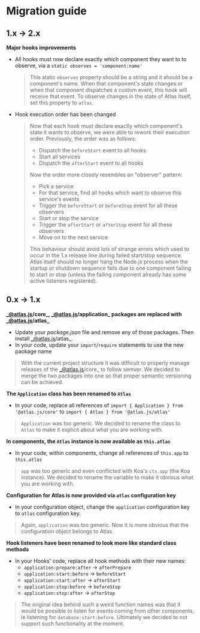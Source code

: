 # Migration guide

## 1.x -> 2.x

**Major hooks improvements**

- All hooks must now declare exactly which component they want to to observe, via a `static observes = 'component:name'`
  > This static `observes` property should be a string and it should be a component's name. When that component's state changes or when that component dispatches a custom event, this hook will receive that event. To observe changes in the state of Atlas itself, set this property to `atlas`.

- Hook execution order has been changed
  > Now that each hook must declare exactly which component's state it wants to observe, we were able to rework their execution order. Previously, the order was as follows:
  >
  > - Dispatch the `beforeStart` event to all hooks
  > - Start all services
  > - Dispatch the `afterStart` event to all hooks
  >
  > Now the order more closely resembles an "observer" pattern:
  >
  > - Pick a service
  > - For that service, find all hooks which want to observe this service's events
  > - Trigger the `beforeStart` or `beforeStop` event for all these observers
  > - Start or stop the service
  > - Trigger the `afterStart` or `afterStop` event for all these observers
  > - Move on to the next service
  >
  > This behaviour should avoid lots of strange errors which used to occur in the 1.x release line during failed start/stop sequence. Atlas itself should no longer hang the Node.js process when the startup or shutdown sequence fails due to one component failing to start or stop (unless the failing component already has some active listeners registered).

## 0.x -> 1.x

**_@atlas.js/core_, _@atlas.js/application_ packages are replaced with _@atlas.js/atlas_**

- Update your _package.json_ file and remove any of those packages. Then install _@atlas.js/atlas_.
- In your code, update your `import`/`require` statements to use the new package name

> With the current project structure it was difficult to properly manage releases of the _@atlas.js/core_ to follow semver. We decided to merge the two packages into one so that proper semantic versioning can be achieved.

**The `Application` class has been renamed to `Atlas`**

- In your code, replace all references of `import { Application } from '@atlas.js/core'` to `import { Atlas } from '@atlas.js/atlas'`

> `Application` was too generic. We decided to rename the class to `Atlas` to make it explicit about what you are working with.

**In components, the `Atlas` instance is now available as `this.atlas`**

- In your code, within components, change all references of `this.app` to `this.atlas`

> `app` was too generic and even conflicted with Koa's `ctx.app` (the Koa instance). We decided to rename the variable to make it obvious what you are working with.

**Configuration for Atlas is now provided via `atlas` configuration key**

- In your configuration object, change the `application` configuration key to `atlas` configuration key.

> Again, `application` was too generic. Now it is more obvious that the configuration object belongs to Atlas.

**Hook listeners have been renamed to look more like standard class methods**

- In your Hooks' code, replace all hook methods with their new names:
  - `application:prepare:after` -> `afterPrepare`
  - `application:start:before` -> `beforeStart`
  - `application:start:after` -> `afterStart`
  - `application:stop:before` -> `beforeStop`
  - `application:stop:after` -> `afterStop`

> The original idea behind such a weird function names was that it would be possible to listen for events coming from other components, ie listening for `database:start:before`. Ultimately we decided to not support such functionality at the moment.
